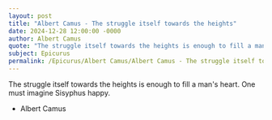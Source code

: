 ```yaml
---
layout: post
title: "Albert Camus - The struggle itself towards the heights"
date: 2024-12-28 12:00:00 -0000
author: Albert Camus
quote: "The struggle itself towards the heights is enough to fill a man's heart. One must imagine Sisyphus happy."
subject: Epicurus
permalink: /Epicurus/Albert Camus/Albert Camus - The struggle itself towards the heights
---
```


The struggle itself towards the heights is enough to fill a man's heart. One must imagine Sisyphus happy.

- Albert Camus
